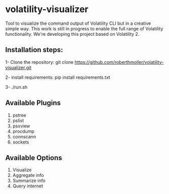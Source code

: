 # volatility-visualizer
Tool to visualize the command output of Volatility CLI but in a creative simple way.
This work is still in progress to enable the full range of Volatility functionality.
We're developing this project based on Volatility 2.

## Installation steps:
1- Clone the repository:
git clone https://github.com/roberthmoller/volatility-visualizer.git

2- install requirements:
pip install requirements.txt

3- ./run.sh

## Available Plugins
   1. pstree
   2. pslist
   3. psxview
   4. procdump
   5. connscann
   6. sockets
 
## Available Options
1. Visualize
2. Aggregate info
2. Summarize info
3. Query internet
